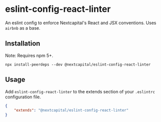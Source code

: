 # eslint-config-react-linter

An eslint config to enforce Nextcapital's React and JSX conventions. Uses `airbnb` as a base.

## Installation

Note: Requires npm 5+.

```
npx install-peerdeps --dev @nextcapital/eslint-config-react-linter
```

## Usage

Add `eslint-config-react-linter` to the extends section of your `.eslintrc` configuration file.

```json
{
    "extends": "@nextcapital/eslint-config-react-linter"
}
```
